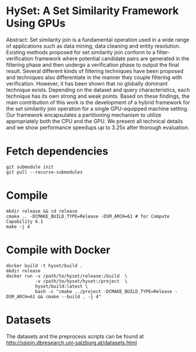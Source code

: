 # HySet: A Set Similarity Framework Using GPUs

Abstract: Set similarity join is a fundamental operation used in a wide range of applications such as data mining, data cleaning and entity resolution. Existing methods proposed for set similarity join conform to a filter-verification framework where potential candidate pairs are generated in the filtering phase and then undergo a verification phase to output the final result. Several different kinds of filtering techniques have been proposed and techniques also differentiate in the manner they couple filtering with verification. However, it has been shown that no globally dominant technique exists. Depending on the dataset and query characteristics, each technique has its own strong and weak points. Based on these findings, the main contribution of this work is the development of a hybrid framework for the set similarity join operation for a single GPU-equipped machine setting. Our framework  encapsulates a partitioning mechanism to utilize appropriately both the CPU and the GPU. We present all technical details and we show performance speedups up to 3.25x after thorough evaluation. 

# Fetch dependencies
```
git submodule init
git pull --recurse-submodules
```

# Compile

```
mkdir release && cd release
cmake .. -DCMAKE_BUILD_TYPE=Release -DSM_ARCH=61 # for Compute Capability 6.1
make -j 4
```

# Compile with Docker
```
docker build -t hyset/build .
mkdir release
docker run -v /path/to/hyset/release:/build  \
           -v /path/to/hyset/hyset:/project  \
           hyset/build:latest \
           bash -c "cmake ../project -DCMAKE_BUILD_TYPE=Release -DSM_ARCH=61 && cmake --build . -j 4"
```


# Datasets

The datasets and the preprocess scripts can be found at http://ssjoin.dbresearch.uni-salzburg.at/datasets.html
